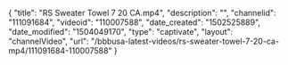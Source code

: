 {
    "title": "RS Sweater Towel 7 20 CA.mp4",
    "description": "",
    "channelid": "111091684",
    "videoid": "110007588",
    "date_created": "1502525889",
    "date_modified": "1504049170",
    "type": "captivate",
    "layout": "channelVideo",
    "url": "\/bbbusa-latest-videos\/rs-sweater-towel-7-20-ca-mp4\/111091684-110007588"
}